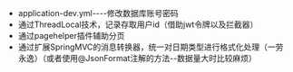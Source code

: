 - application-dev.yml----修改数据库账号密码
- 通过ThreadLocal技术，记录存取用户id（借助jwt令牌以及拦截器）
- 通过pagehelper插件辅助分页
- 通过扩展SpringMVC的消息转换器，统一对日期类型进行格式化处理（一劳永逸）（或者使用@JsonFormat注解的方法--数据量大时比较麻烦）